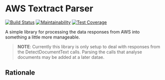 # AWS Textract Parser
[![Build Status](https://travis-ci.org/briancullen/aws-textract-parser.svg?branch=master)](https://travis-ci.org/briancullen/aws-textract-parser)
[![Maintainability](https://api.codeclimate.com/v1/badges/566b704c4b4d35be1ea9/maintainability)](https://codeclimate.com/github/briancullen/aws-textract-parser/maintainability)
[![Test Coverage](https://api.codeclimate.com/v1/badges/566b704c4b4d35be1ea9/test_coverage)](https://codeclimate.com/github/briancullen/aws-textract-parser/test_coverage)

A simple library for processing the data responses from AWS into something a little more manageable.

> **NOTE**: Currently this library is only setup to deal with responses from the DetectDocumentText calls. Parsing the calls that analyse documents may be added at a later datae.

## Rationale

